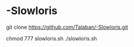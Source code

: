 # -Slowloris



git clone https://github.com/Talaban/-Slowloris.git

chmod 777 slowloris.sh
./slowloris.sh
